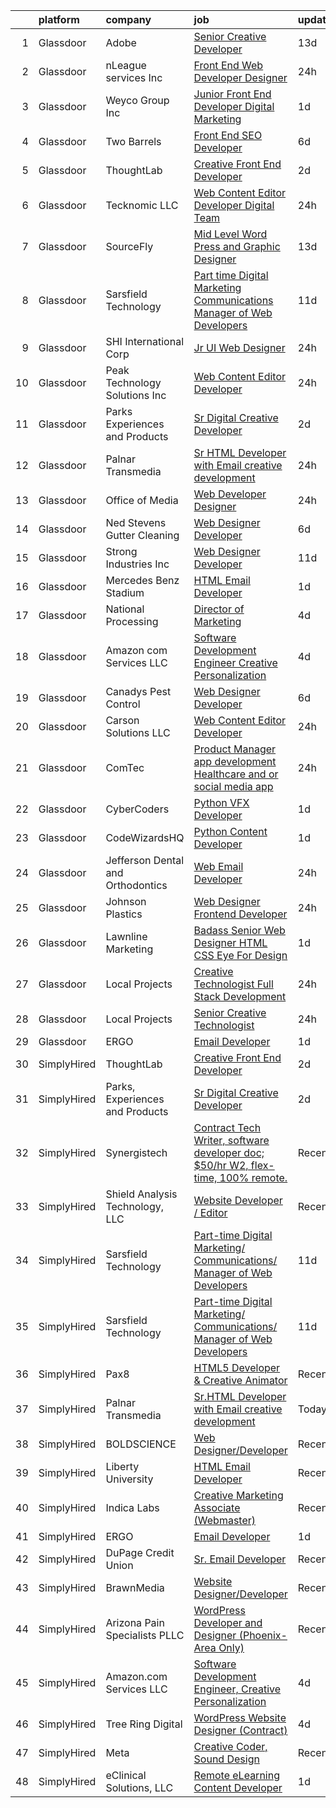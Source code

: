 

|    | platform    | company                           | job                                                                                                                                                                                                                                                                                                                                                                                                                                                                                                                                                                                                                                                                                                                                                                                                                                                                                                                                                                                                                                                                                                                                                                                                                                                                                                                                                                                                                              | update_time   | location           |
|---:|:------------|:----------------------------------|:---------------------------------------------------------------------------------------------------------------------------------------------------------------------------------------------------------------------------------------------------------------------------------------------------------------------------------------------------------------------------------------------------------------------------------------------------------------------------------------------------------------------------------------------------------------------------------------------------------------------------------------------------------------------------------------------------------------------------------------------------------------------------------------------------------------------------------------------------------------------------------------------------------------------------------------------------------------------------------------------------------------------------------------------------------------------------------------------------------------------------------------------------------------------------------------------------------------------------------------------------------------------------------------------------------------------------------------------------------------------------------------------------------------------------------|:--------------|:-------------------|
|  1 | Glassdoor   | Adobe                             | [Senior Creative Developer](https://www.glassdoor.com/partner/jobListing.htm?pos=122&ao=1136043&s=58&guid=000001823e695384a85368ebce4525ce&src=GD_JOB_AD&t=SR&vt=w&cs=1_f2b8a451&cb=1658904466846&jobListingId=1008002527802&jrtk=3-0-1g8v6il2ikhpi801-1g8v6il32i7lu800-4f8cd1bf38d973ef-)                                                                                                                                                                                                                                                                                                                                                                                                                                                                                                                                                                                                                                                                                                                                                                                                                                                                                                                                                                                                                                                                                                                                       | 13d           | New York, NY       |
|  2 | Glassdoor   | nLeague services Inc              | [Front End Web Developer Designer](https://www.glassdoor.com/partner/jobListing.htm?pos=130&ao=1136043&s=58&guid=000001823e695384a85368ebce4525ce&src=GD_JOB_AD&t=SR&vt=w&ea=1&cs=1_5960f87c&cb=1658904466846&jobListingId=1008030366282&jrtk=3-0-1g8v6il2ikhpi801-1g8v6il32i7lu800-b20afc703b090880-)                                                                                                                                                                                                                                                                                                                                                                                                                                                                                                                                                                                                                                                                                                                                                                                                                                                                                                                                                                                                                                                                                                                           | 24h           | Atlanta, GA        |
|  3 | Glassdoor   | Weyco Group Inc                   | [Junior Front End Developer Digital Marketing](https://www.glassdoor.com/partner/jobListing.htm?pos=106&ao=1110586&s=58&guid=000001823e695384a85368ebce4525ce&src=GD_JOB_AD&t=SR&vt=w&ea=1&cs=1_ee5b6adb&cb=1658904466844&jobListingId=1008028285226&cpc=C3517E2410EFB392&jrtk=3-0-1g8v6il2ikhpi801-1g8v6il32i7lu800-0864ce1e1e6e8c6e--6NYlbfkN0C2wM9RKEAdoEZotfFaXSpEmhGLDXit4PIRXiY1cWrNKI8D1AUD9T14yWGaDgpOoa1yOUcfWwTzbFKLg4Ptb6fKgWvUdlITdb_LbB7xzYm3iedqSjRiN6CDg8yJrSWYJQRBVI-YkqqcTmQhRn3uYv9MdfxzB_HsdV7v4RNCor7Ls2Btnr9DzG_dn9cgI6ijFPRFeR9ba_r4SYWtCaUnfuf-Plf7aQ4oDjYoC8rPJD4HYR-BwkNyTYNcvzI1snUPH5e0FSMGORBKeO5N2AdMG7RSs7hGBt45QV9YmP6vCIiBEviK2mZ_VKhFMxJrIjYVf61ewax3mJDQhMcijdSialUG_VgGOy6dCcmKcHUrrbGSlZI6Hu0P0DtJDnZn2HO-5VGe7luzeiDL0XWH5T4vibtLkf5xyK1rwasu9i8uuISaiMNaFeyTTxE7Mty54WhctdqgrumIA6SokoArTfD7cGStWzmWDwLTKTRBcVUJbjUd13TjrZu26828ivjpm8C2Ztc%3D)                                                                                                                                                                                                                                                                                                                                                                                                                                                                                                                                            | 1d            | Milwaukee, WI      |
|  4 | Glassdoor   | Two Barrels                       | [Front End SEO Developer](https://www.glassdoor.com/partner/jobListing.htm?pos=125&ao=1136043&s=58&guid=000001823e695384a85368ebce4525ce&src=GD_JOB_AD&t=SR&vt=w&cs=1_32fc3364&cb=1658904466846&jobListingId=1008017355300&jrtk=3-0-1g8v6il2ikhpi801-1g8v6il32i7lu800-0270003f72961650-)                                                                                                                                                                                                                                                                                                                                                                                                                                                                                                                                                                                                                                                                                                                                                                                                                                                                                                                                                                                                                                                                                                                                         | 6d            | Remote             |
|  5 | Glassdoor   | ThoughtLab                        | [Creative Front End Developer](https://www.glassdoor.com/partner/jobListing.htm?pos=115&ao=1136043&s=58&guid=000001823e695384a85368ebce4525ce&src=GD_JOB_AD&t=SR&vt=w&cs=1_5962847e&cb=1658904466845&jobListingId=1008026573735&jrtk=3-0-1g8v6il2ikhpi801-1g8v6il32i7lu800-80fdb340d35ef9ec-)                                                                                                                                                                                                                                                                                                                                                                                                                                                                                                                                                                                                                                                                                                                                                                                                                                                                                                                                                                                                                                                                                                                                    | 2d            | Remote             |
|  6 | Glassdoor   | Tecknomic LLC                     | [Web Content Editor Developer  Digital Team ](https://www.glassdoor.com/partner/jobListing.htm?pos=118&ao=1136043&s=58&guid=000001823e695384a85368ebce4525ce&src=GD_JOB_AD&t=SR&vt=w&cs=1_fb875bc9&cb=1658904466845&jobListingId=1008030879839&jrtk=3-0-1g8v6il2ikhpi801-1g8v6il32i7lu800-a93157e40b1be626-)                                                                                                                                                                                                                                                                                                                                                                                                                                                                                                                                                                                                                                                                                                                                                                                                                                                                                                                                                                                                                                                                                                                     | 24h           | Washington, DC     |
|  7 | Glassdoor   | SourceFly                         | [Mid Level Word Press and Graphic Designer](https://www.glassdoor.com/partner/jobListing.htm?pos=110&ao=1110586&s=58&guid=000001823e695384a85368ebce4525ce&src=GD_JOB_AD&t=SR&vt=w&ea=1&cs=1_020799ae&cb=1658904466845&jobListingId=1008002594586&cpc=6193B0C32834B022&jrtk=3-0-1g8v6il2ikhpi801-1g8v6il32i7lu800-fea46f8ce1ce72be--6NYlbfkN0AO-lx13pzomzdSppJUWL3QXsQT8oyFk4U4LWH8QC50CrDq5yYFSZNdxZFGROya_MREBuotOycPat8-mPnOZf84T-7cmuVizBhnUH6-jYYRA_cRSFAYmaBwrbUJ_CTeq04vITlLBcyeBw_tWTj4_Kyg7JxbAGKQNbu2LzHYzhnl-Tu-u2_Qj_Xrsi31KdUyNyccFu5yaeGOOGQtbeyQDyknhIf6qnNCuZYy0-wNGNBYmtEQ-X2-3w1pjrP3knp7MbG8G2AsApU1oY-CByntSIxdBegL0_1pp6bjprQvQP6fBkE_r8xXJAbQvAXrnzMQPy7WY5W05mtHp6VKnAHV6b29YTMmtEglPh0eAAt3V-JCbI7wDowiW6lfCrskKNTO2MtYWZ0rzqGVoFwqk-jONIsmDUXXJE-60Nfrt0adRPT3mClqqnZLKT2ODBr7YEYBv8RDGWiMmWAHFQTWO5CuDFrFRPxAOQ5nvbsGao3C0IUezpPi8r_ANUdUi-YfMkm00cWDVhcgLhjnvAdS42lDvHoV)                                                                                                                                                                                                                                                                                                                                                                                                                                                                                                                             | 13d           | Remote             |
|  8 | Glassdoor   | Sarsfield Technology              | [Part time Digital Marketing  Communications  Manager of Web Developers](https://www.glassdoor.com/partner/jobListing.htm?pos=107&ao=1110586&s=58&guid=000001823e695384a85368ebce4525ce&src=GD_JOB_AD&t=SR&vt=w&ea=1&cs=1_ab55a7d1&cb=1658904466844&jobListingId=1008007879843&cpc=8795CF9063CD573D&jrtk=3-0-1g8v6il2ikhpi801-1g8v6il32i7lu800-f33710e5bbf2b381--6NYlbfkN0DrN2vAHzTYW0-tITaspRABERJ4u5KIVbAeGUWsVkg9JREm3FT5BlTrJQN5oPr-4gUHnTxj0gA2jWlPAxCfrLGaoio9JeOQCH-2_NQVpWj8dpp2iyPo-v6YB7-oRcjaHz2tH1zo21q7VTfc97qOegYijR6eWbdP6m7ZxPUtZZIb07yXrpBF-nFKV6H3TtEtqc1L64DhuIJGT2W148vwxglXP85JksY7y8HBDg1cJ2cpGdlQ-n-UqQiEFV0GKmpB1k8S_iOoxL0N4omYtxED68LeOcS_yhwpGSa0Vq_NhrNnu6OEoGmytJhTTEDymwCGs_uOUiWKHnKXywWJ2f7AiEDMzF_hKd1VpDZIwICTfjX7nwdh_oAsTzCshWKJWvG60Yk0ocmxeRJsuc4qWgugHi_d4yDCb_dZwZ5uEbtcdNDOfPww9ynwy24_uEl6k2flwsi2164iIS54_363viqPML7hv4gzZbpkZbO3RcgZLcZgTXL6XN_iLnvFAunl6IRTbEPHh6_0tgcINNf4JvZROt0kH9BnSUNKKrpxiwPHtBzVSg%3D%3D)                                                                                                                                                                                                                                                                                                                                                                                                                                                                    | 11d           | Remote             |
|  9 | Glassdoor   | SHI International Corp            | [Jr  UI Web Designer](https://www.glassdoor.com/partner/jobListing.htm?pos=126&ao=1136043&s=58&guid=000001823e695384a85368ebce4525ce&src=GD_JOB_AD&t=SR&vt=w&cs=1_9d75bb3f&cb=1658904466846&jobListingId=1008030948326&jrtk=3-0-1g8v6il2ikhpi801-1g8v6il32i7lu800-917ddfcfaace9a79-)                                                                                                                                                                                                                                                                                                                                                                                                                                                                                                                                                                                                                                                                                                                                                                                                                                                                                                                                                                                                                                                                                                                                             | 24h           | Somerset, NJ       |
| 10 | Glassdoor   | Peak Technology Solutions  Inc    | [Web Content Editor Developer](https://www.glassdoor.com/partner/jobListing.htm?pos=104&ao=1110586&s=58&guid=000001823e695384a85368ebce4525ce&src=GD_JOB_AD&t=SR&vt=w&ea=1&cs=1_ece952be&cb=1658904466843&jobListingId=1008030943950&cpc=C891152315FA1AD8&jrtk=3-0-1g8v6il2ikhpi801-1g8v6il32i7lu800-ec33b49e48f8347b--6NYlbfkN0CzgjUrXbCU5trmijpsMmSwEt0qusHwlb-_-0ISR213B3K2Dw-_h2ieweD-Hp4vUEbwbuw_8Ws2qOtZ2X90miWcuLGutea6wy8MCqwKYXUdyJQ_aI5MrtC8_TqzPsjHGNeSe1_a1c_Qy0-lA7niJ5evWwFijaUzIA5Cq8B1wVaWyjeG7xF8UXEE97MhFzO1TINdB1yhZARuV71btIe7qnu1hyXHGPwd7XWM1cKMuwbuqhpn-gNMtOBEAz_HI7LohYP_OAInagbpj_lmAMcFp4AhdflALd5RQszI-BQF4xA8-NhC6aEDL--ZGRXI3lQJvaVxZ94VrmLTtU_vpw9O__Ly1HMBONTjBD9ZGxWyu0poAqRdvQ5zqM7aZvaFyR5x8KUOfQJ99on2il_IfS8MA-mlODl7a7F0LTTItdooD51aCH_GN7BOCx0rvruKf1HB80N5FHCM0rnNAm3yRs2Qxi-uk9zczLerujn3bjbtgh7AanKx4_IrXTpyBoqu63ofphY%3D)                                                                                                                                                                                                                                                                                                                                                                                                                                                                                                                                                            | 24h           | Washington, DC     |
| 11 | Glassdoor   | Parks  Experiences and Products   | [Sr Digital Creative Developer](https://www.glassdoor.com/partner/jobListing.htm?pos=109&ao=1110586&s=58&guid=000001823e695384a85368ebce4525ce&src=GD_JOB_AD&t=SR&vt=w&cs=1_270a1bed&cb=1658904466844&jobListingId=1008026159835&cpc=C4A69CCDBB3B9599&jrtk=3-0-1g8v6il2ikhpi801-1g8v6il32i7lu800-4bc41bdc4d904e0f--6NYlbfkN0DAFTyt7pbDCC2JPO79CSdi1dIb81yjczP5qsKcZIxgiRd1qisRd4re16D_VG3-wzV7X_MLUooKAcrRMtFR_T6PD7d0lVp66D9gHKbPOwxeSUxzf1gJkT9YcbmrwnQnUum5xcjfs7coJcR6OZOCCYCMAMcq_3r0ltnzWtGajRacFUWEiscE-CXYfojMojB93QoIudBDsYEeEhFzd0aHH80UhtVFbe2c087vE0u2quAmU0r2QtbTWH2B5Ze0VCJzP-9qFXKbErp41KQqRVZMD3OuegzsKeGU6pIk4SHZhMGjoD-TNspEa2kXQ6BnDOxvow-oNQiFirrnw9QTWZabrtAPbY2ZpBesWbu5P_hgF_3h_gsYcpHTq9Kd-1bz18awv7v08rxEKt-M52jOr4FCHxIYZclvskhz0LonASID2wVM1fXTqpMfF4tz)                                                                                                                                                                                                                                                                                                                                                                                                                                                                                                                                                                                                                                              | 2d            | Los Angeles, CA    |
| 12 | Glassdoor   | Palnar Transmedia                 | [Sr HTML Developer with Email creative development](https://www.glassdoor.com/partner/jobListing.htm?pos=119&ao=1136043&s=58&guid=000001823e695384a85368ebce4525ce&src=GD_JOB_AD&t=SR&vt=w&cs=1_3f30664d&cb=1658904466846&jobListingId=1008031477424&jrtk=3-0-1g8v6il2ikhpi801-1g8v6il32i7lu800-fd17df4198460cc2-)                                                                                                                                                                                                                                                                                                                                                                                                                                                                                                                                                                                                                                                                                                                                                                                                                                                                                                                                                                                                                                                                                                               | 24h           | New Jersey         |
| 13 | Glassdoor   | Office of Media                   | [Web Developer Designer](https://www.glassdoor.com/partner/jobListing.htm?pos=123&ao=1136043&s=58&guid=000001823e695384a85368ebce4525ce&src=GD_JOB_AD&t=SR&vt=w&cs=1_7c42b6a9&cb=1658904466846&jobListingId=1008031762215&jrtk=3-0-1g8v6il2ikhpi801-1g8v6il32i7lu800-50a969cf338151d9-)                                                                                                                                                                                                                                                                                                                                                                                                                                                                                                                                                                                                                                                                                                                                                                                                                                                                                                                                                                                                                                                                                                                                          | 24h           | San Diego, CA      |
| 14 | Glassdoor   | Ned Stevens Gutter Cleaning       | [Web Designer Developer](https://www.glassdoor.com/partner/jobListing.htm?pos=111&ao=1110586&s=58&guid=000001823e695384a85368ebce4525ce&src=GD_JOB_AD&t=SR&vt=w&ea=1&cs=1_ec7f03a0&cb=1658904466845&jobListingId=1008017120877&cpc=56C4EA4A1A191A49&jrtk=3-0-1g8v6il2ikhpi801-1g8v6il32i7lu800-d5fb7e4d1dac221b--6NYlbfkN0DLxniXb9xd09bch3T7EymxCrgj1jiT2kSu__xrmi42oCz9LhPSIgqDkFYApuYeWGy_rjCkHvUHMHLj1_Xvd3v1qSbW6fyst-_8t0riB0k_jESoRxSdvl5g2QFKEhLWUaJicRCC7nSUOmNyjVaHbcpcN3zcep0FLteSd7OHcev7pL95IUF5i3_w8cGQVncW66A3xPuoS9CXV6q6F-Oude168srR-IuNg95xVFj2pvBQuV2Y9IH0TixzbQWxOLoHEGJbtKe5a_4QGCKwObamZd8dJfRbtgfrL-KiAMBoFwDHkXzwO3yQ-5B2fmwC_F5JTA36WNFcNujVWtCs_RwnyHuxP3jrikdUMaDR9t3XDuhqQ_5sKyd7vi9yqMQl12pdlgWodq3YrwKkLvUBQxEd8HjbDkEo5WlBQoVfQJj7L6_OY28HKcOSNW-QOIP2DBQHVBKLSn3doUZ2_wGBOD4jcIGUA3SVhGN9iJgBMLAdwiwP0nQmn2-cqWiWph1g8Ps_zwc%3D)                                                                                                                                                                                                                                                                                                                                                                                                                                                                                                                                                                  | 6d            | Fairfield, NJ      |
| 15 | Glassdoor   | Strong Industries Inc             | [Web Designer Developer](https://www.glassdoor.com/partner/jobListing.htm?pos=101&ao=1110586&s=58&guid=000001823e695384a85368ebce4525ce&src=GD_JOB_AD&t=SR&vt=w&ea=1&cs=1_a8ae55d7&cb=1658904466843&jobListingId=1008007901691&cpc=61B26E8FEFFA679F&jrtk=3-0-1g8v6il2ikhpi801-1g8v6il32i7lu800-4f92cc2faa6ace89--6NYlbfkN0AaAh-T7aBUNEyWZAMeJioHp9n-56TjfRd1exjU7yaUmSUR1AdsK2zYMyM_gote3a86ng6VCn9OTRgQq_1npgN3lEIkYsJV1g4yzIIkNfoHc4UJx4kgA4USL7bhSlncZJiBMvSZNphLigjGG9un9xYqaG7bYb_YkKSKPKm8cRkI9FKZOaab3Dk2NV5uVybuhUmuIs3JHJMQX6BlLgTh0gNudGB9GIPwVzi3d-WCAUm-6sLeUB8C-IezSt55S5WtBMjTt7h9rbcsmIwYYvhW9Yo-Y3YdOZHvtkNseR0C4Fsn2_WcaU_QPsv7TjYsIgqHmbzCIlBChxdJnLQPvp7L7_ICBCjQh1vPlP4gaGAF_SsN-UPgtel5e92ceXZcVVNDBFQYJDOzD5TGGJ91W6KMsQ1s-QUy0GJfUIacsRfRgwdO0r8E37QTEreLJ-YTHZFGFcpSQMK_t-TJp--BNx918dD-Dqld-fPvIDAHaek9qL0EFY5hOreZkPzig8wr1WVLN20iw0Be8YpALg%3D%3D)                                                                                                                                                                                                                                                                                                                                                                                                                                                                                                                                                    | 11d           | Northumberland, PA |
| 16 | Glassdoor   | Mercedes Benz Stadium             | [HTML Email Developer](https://www.glassdoor.com/partner/jobListing.htm?pos=116&ao=1136043&s=58&guid=000001823e695384a85368ebce4525ce&src=GD_JOB_AD&t=SR&vt=w&ea=1&cs=1_ccd11df1&cb=1658904466845&jobListingId=1008028184763&jrtk=3-0-1g8v6il2ikhpi801-1g8v6il32i7lu800-9a547699c45640b0-)                                                                                                                                                                                                                                                                                                                                                                                                                                                                                                                                                                                                                                                                                                                                                                                                                                                                                                                                                                                                                                                                                                                                       | 1d            | Atlanta, GA        |
| 17 | Glassdoor   | National Processing               | [Director of Marketing](https://www.glassdoor.com/partner/jobListing.htm?pos=103&ao=1110586&s=58&guid=000001823e695384a85368ebce4525ce&src=GD_JOB_AD&t=SR&vt=w&ea=1&cs=1_d2ee906b&cb=1658904466843&jobListingId=1008023535378&cpc=FFA730268E216A27&jrtk=3-0-1g8v6il2ikhpi801-1g8v6il32i7lu800-18de8330c96630c0--6NYlbfkN0C7FdYqye7fR5lUV8IgWPkZ54W6iO3v9h1VSxsEbL_uy31Z5LX8bX0YmNYx2hA5h5eyNugiOdgyX6ayJodgr4GVZaGy7PKmS9hN7Vu_DXILAjuEy7DoH8D-fJvxD0mNfbTz-WSlcH2OCuD3LiQmy409QUjPxHrADcpcbmEObCxSxnxPg-m1SbqBgQCulaToi7_YhcfYMJC6cDK8Uk9Mq24NAmIqOWKtCkW6wM-lzRyEtxo8QWhp4vI5r7KGSRMMr2-QbJVIU7PQOCa7UBnub8keqew9w70YgkUmtqxKQSq5QKL_LbUAd1ipm9ZaNim0QxaUf5rJBT3NRwble5eA5VR3XK5vmKHyOCRoz6gqrzaIuMqzI2_Wm2ZjfSZ9rF0YeCQxYFS2hm5V9N9m0vnI10znyiHHcoZNv0rtyuyKWQc3XSmXafO-Ita0vV11p4EEWkMu3bm9o0-jjnQr3Gl7qzd71-vuPwC-ITBESZHqioYQzQpzTvesdhGyKIo7QyvknuQvbbaEqprvzA%3D%3D)                                                                                                                                                                                                                                                                                                                                                                                                                                                                                                                                                     | 4d            | Orem, UT           |
| 18 | Glassdoor   | Amazon com Services LLC           | [Software Development Engineer  Creative Personalization](https://www.glassdoor.com/partner/jobListing.htm?pos=117&ao=1136043&s=58&guid=000001823e695384a85368ebce4525ce&src=GD_JOB_AD&t=SR&vt=w&cs=1_46d9e9df&cb=1658904466845&jobListingId=1008023508743&jrtk=3-0-1g8v6il2ikhpi801-1g8v6il32i7lu800-58db2169cdbec0c2-)                                                                                                                                                                                                                                                                                                                                                                                                                                                                                                                                                                                                                                                                                                                                                                                                                                                                                                                                                                                                                                                                                                         | 4d            | Remote             |
| 19 | Glassdoor   | Canadys Pest Control              | [Web Designer Developer](https://www.glassdoor.com/partner/jobListing.htm?pos=121&ao=1136043&s=58&guid=000001823e695384a85368ebce4525ce&src=GD_JOB_AD&t=SR&vt=w&ea=1&cs=1_3b404174&cb=1658904466846&jobListingId=1008017083812&jrtk=3-0-1g8v6il2ikhpi801-1g8v6il32i7lu800-bfb1181bf9d3d595-)                                                                                                                                                                                                                                                                                                                                                                                                                                                                                                                                                                                                                                                                                                                                                                                                                                                                                                                                                                                                                                                                                                                                     | 6d            | Lumber Bridge, NC  |
| 20 | Glassdoor   | Carson Solutions LLC              | [Web Content Editor Developer](https://www.glassdoor.com/partner/jobListing.htm?pos=128&ao=1136043&s=58&guid=000001823e695384a85368ebce4525ce&src=GD_JOB_AD&t=SR&vt=w&ea=1&cs=1_bcf38527&cb=1658904466846&jobListingId=1008030932795&jrtk=3-0-1g8v6il2ikhpi801-1g8v6il32i7lu800-c11be1c1ffa967e3-)                                                                                                                                                                                                                                                                                                                                                                                                                                                                                                                                                                                                                                                                                                                                                                                                                                                                                                                                                                                                                                                                                                                               | 24h           | Washington, DC     |
| 21 | Glassdoor   | ComTec                            | [Product Manager app development Healthcare and or social media app  ](https://www.glassdoor.com/partner/jobListing.htm?pos=105&ao=1110586&s=58&guid=000001823e695384a85368ebce4525ce&src=GD_JOB_AD&t=SR&vt=w&ea=1&cs=1_7c0c3366&cb=1658904466844&jobListingId=1008031248360&cpc=F41FEAB56D215062&jrtk=3-0-1g8v6il2ikhpi801-1g8v6il32i7lu800-9516151a2bea2f4a--6NYlbfkN0BSibhk05dWGFSNFBZsQKJgMX1ridlyg0q6rFcldLshXaTBl8KisOesY68w3r9K6yCk044jHCZomBhoCnAZMCmAiNom72oBV1oXo3PvCWAs6IuBFPa0H_VQn5PX8AJ39-O5b7edQLCf8rkskg8iHBVCUlOnNxv-43rlZaccbMa2nL1r48TIdZgUcTiZX9bkXWUeXh-0Rr7xBbuREsuS2gstxQRk0XyNh1B4Co5P8-pqlZjUpA_jBCY_YqrVOg_VDk5w1A6KbAzpl72Ol_Qr18XRgi473s2Eo3GWbZlSEbJlB23kCIsibiudO-bdE9WIWjSf5kox2HWNUySlwnpa7rMB4yqdqIsIZlTbWXzHMwpehd5qfcT1DNEcK9n-nnfnk8kXtVqYOaLvZSKniz2Lv1xiT3_VWkwklnkft1mHbb-xAI0VZcZvn2QQ-iP_SarPFBn-2P71jlar6orfZGsk4hfgYN8h5WNYEYwnozMWk7ALYAtzGa0PgipuArK1NhfQLiUsgsRVndQqjw%3D%3D)                                                                                                                                                                                                                                                                                                                                                                                                                                                                                                      | 24h           | Naples, FL         |
| 22 | Glassdoor   | CyberCoders                       | [Python VFX Developer](https://www.glassdoor.com/partner/jobListing.htm?pos=114&ao=1110586&s=58&guid=000001823e695384a85368ebce4525ce&src=GD_JOB_AD&t=SR&vt=w&ea=1&cs=1_9ddec5e8&cb=1658904466845&jobListingId=1008028546383&cpc=654405A9B1E0A9F5&jrtk=3-0-1g8v6il2ikhpi801-1g8v6il32i7lu800-53680b82fcd18606--6NYlbfkN0CpFJQzrgRR8WqXWK1qKKEqALWJw739KlKqr2H-MSI4eoBlI4EFrmor2FYZMP3muM1_EXMsZV3kh7pM3awCHfVvK6IxO_E4lgOr2VSJsU229OZh9RNODgy4wyoLk_rRfgIQCIszgVLah18XIu6bdc12ebYjvwTbvS9huGbjp4j2enqtZoIe785Se5lPuol6Z57jg4WFtbGZsoIF8odtKciHGO87U9br_0nq1aBnCvTW7pu5AA7PYCP8sm0nRSh5DvOCCq-XlywMsa6H4xOxQSWeaWJPkPOvp2XBNSya7t8B5qI6B9oXfKIODcYuSvnnW581O5jtIpHMFl5_K9fgbBYTch-_kXruBHO6Pg_U5seLDS1bzrJlMW0CIFt7ffmsshR6Eqe0rgW3VA8raMLN3NY8xEFFz95fxuqP9Dzb9kjio68LFMEJ9pzTcuTjfzpzRGRRfP6wls_hIX03JOuutq47C6coG4AqFS-rBOuHaixbyL-CgKcRhVW_J48E567SftnzMMK4XEVvUeubKb3xIj_K2g17DdvJnDu4RUALYd22Xa0LK2q___N21MxXUM8MENz8uEsjNENXFr1Ie8X_NA4k7Kkc4sFuRCwkz1pTnNnKb68DbPH0dWSz3EN_n0nsj6xSBVCJ_nZJFWNICDNOILXhVv9iVoGZeKobVNt7xODPdmk2Btp20VzxvQvf598I-ne0Ll-SigUlKsCchBQedEDcRRmROmY2qh963H-wbpeI4FMBb85iB1CtPfdXcaJhFKflg8c1hsaQXwg1gzEQkKThWDH8aj3rdtXtoS3x0Ycq_AZSODlzlP2sXGxEp5u-EQ-i_aNS3Z2Hi4Uf0TbKuWzoGX0ejdMRQLZ4TcCV4x99zX4z6y1lriBTZ_K7ntyGnsuGbKiLR_awNTgMsfTv4Qr41qAH06B6lIhEGH07NhN0-T6Ff_I8UnpU44WhBAsNaMzhlxk_bBk2XeXVH3ReVxH-uZrGjvXE2hc%3D)                                                                    | 1d            | Burbank, CA        |
| 23 | Glassdoor   | CodeWizardsHQ                     | [Python Content Developer](https://www.glassdoor.com/partner/jobListing.htm?pos=120&ao=1136043&s=58&guid=000001823e695384a85368ebce4525ce&src=GD_JOB_AD&t=SR&vt=w&cs=1_a3cd556c&cb=1658904466846&jobListingId=1008027075221&jrtk=3-0-1g8v6il2ikhpi801-1g8v6il32i7lu800-23c334d7084ea819-)                                                                                                                                                                                                                                                                                                                                                                                                                                                                                                                                                                                                                                                                                                                                                                                                                                                                                                                                                                                                                                                                                                                                        | 1d            | Austin, TX         |
| 24 | Glassdoor   | Jefferson Dental and Orthodontics | [Web Email Developer](https://www.glassdoor.com/partner/jobListing.htm?pos=129&ao=1136043&s=58&guid=000001823e695384a85368ebce4525ce&src=GD_JOB_AD&t=SR&vt=w&ea=1&cs=1_85e996cd&cb=1658904466846&jobListingId=1008031574714&jrtk=3-0-1g8v6il2ikhpi801-1g8v6il32i7lu800-a9f1f9367e4c32ec-)                                                                                                                                                                                                                                                                                                                                                                                                                                                                                                                                                                                                                                                                                                                                                                                                                                                                                                                                                                                                                                                                                                                                        | 24h           | Dallas, TX         |
| 25 | Glassdoor   | Johnson Plastics                  | [Web Designer   Frontend Developer](https://www.glassdoor.com/partner/jobListing.htm?pos=108&ao=1110586&s=58&guid=000001823e695384a85368ebce4525ce&src=GD_JOB_AD&t=SR&vt=w&ea=1&cs=1_27ecf31b&cb=1658904466844&jobListingId=1008030492458&cpc=BAB9AA3F436D8911&jrtk=3-0-1g8v6il2ikhpi801-1g8v6il32i7lu800-d4b47896c020c893--6NYlbfkN0BxpP53ILL8GulLJ_NWfVzecCnjI9RptcsvEJd8wgfIdMtV2GS7xic0cZ2nTUZAPD8w1mHN6tdDpx-44mQ4RIRj2iLumtTfzBNnoa0qH6_0knW7iD2_5hJ0PPfw16mFroKRkcyTiF8WimWEr-uUb9Cpbz5fhU_SMWHP_RIqYeK1JdvmwBsYXXxF0wx-OJ12DIzagoBzuaBYWUE9Jl95JkSWn26Ws4caTf-qJ4s6T43GwcQkqshj-EyLVlp1cFMBN2alzgSggygtFTC33e-BV4eOCoM-VXYoO8b011fhu16D64q-SFUkJcydA5WEhtoIpVUw_aFcTIC2YIhJMK8oKmw9tgIz0OxumtEJNE7pQwnZ3Dh5eCm2G7Wa8nrM02-fqt0lZJLP7nYqzovQr0FI9Spun5Tv7C0piUdgxtbeFYJSNX-SEePsHjK3E53NHlwJNnfOy0UE5TDWMKdEchvdQ099KO-Lw__xmINJH8H6AIqjRGx9dUV6CYBpPkgaWtxJy3w%3D)                                                                                                                                                                                                                                                                                                                                                                                                                                                                                                                                                       | 24h           | Findlay, OH        |
| 26 | Glassdoor   | Lawnline Marketing                | [Badass Senior Web Designer   HTML  CSS    Eye For Design](https://www.glassdoor.com/partner/jobListing.htm?pos=102&ao=1110586&s=58&guid=000001823e695384a85368ebce4525ce&src=GD_JOB_AD&t=SR&vt=w&ea=1&cs=1_8edb4bf1&cb=1658904466843&jobListingId=1008028237756&cpc=98EC36F1896D89DA&jrtk=3-0-1g8v6il2ikhpi801-1g8v6il32i7lu800-5fb0eb4f4e2de45d--6NYlbfkN0CSgGTbSPgM0xpgWRkp5SRTexU57Zk_6_bZ18eqb9d2QAIj3HCdex1xvxqOp6ajUhQiRTJNW1fpP7Fg7WVUyRqdkrCtZ4fm7tW8y_iFjKH4pm9BC9J_9qYWk1PD3ToKEQ95_-sAFR3Qe9QUUpNSSSmUcyYNQiclhZzrlzQMIDBGCoK2t9xqfi8wGygjhYC1NqzzQ8EJw_xeOVuQpKA88uUmL3h9vFwdWHhBw22MmhN-PW1pJ3PKZJzG0YXxvW9t21jKvfz9K_-XdJvJprNVCyZuJ-tJb_s69jV0gZF_SRWbUKWil-wzAvVA4PhBfeEv8Cci30pci26J3LFLEC39t0krfytv_N8NQY07EC-c4gk7LpPM4Y8nh9uiunnJ5h3RigpBswxsccvlJHCwfRotdQW9WhOP_NTTEuwnu8StKzlzwYkk6osS1uiMfWwcx4GSkTE0tyAnTOAocB78DhNl-FOq4gBp8VZ2z-CvOHC3DjZQuUhGZ4FnfFkGkLCyw3znhufb_cCmiU1fzw%3D%3D)                                                                                                                                                                                                                                                                                                                                                                                                                                                                                                                  | 1d            | Tampa, FL          |
| 27 | Glassdoor   | Local Projects                    | [Creative Technologist   Full Stack Development](https://www.glassdoor.com/partner/jobListing.htm?pos=113&ao=1110586&s=58&guid=000001823e695384a85368ebce4525ce&src=GD_JOB_AD&t=SR&vt=w&cs=1_2645747a&cb=1658904466845&jobListingId=1008030766543&cpc=9DC6E4D8324653EE&jrtk=3-0-1g8v6il2ikhpi801-1g8v6il32i7lu800-a5257faead72fc9c--6NYlbfkN0DG4ntHtB_rMsnfhgmnSvK2brktLme1L4SiDeJjQ-izrVOLqRJ5-yjEhSyAj73O13QFLJD7297U5tirhe4gWq4tnTpsQRMPdCoPMsBa_HtkT2mVK61lLcGIBAcsQU027CS8s6cw5x2abGhy-YZ2zaFHk2MI7UI4vFJuhRNG0oWhitfre4ixzBGpY_EH8-dGO3GmDQjJdPnn9H7WjFEbgOHfwnk8nyeLZHnJPsSdXMaOzI3kJG1PD3X2EHBesoj9EIH1QtR0vyyF69Lyt-_Qqz5yjyIYAwU1tVOWWSigEUiPqDS7zXk4IrTVBSXbCjnnYbPN0HAQjb1n6Yz_ORwQ5SV23pSgvRud4irW20cDDwGV7ieRjDUZ1-aB36R4s10oDRdctJrVIZB-np2LhYFoDI6YXwjjNkz7lDBuvk9YT97eIE6ulssrEMbZqZJUQfjaJkIzcFVO6hq1Vf6kEFWa3Y3yHdEtkNgrOR_AHGdMpyv2_ma6MEb6CPCPrwcBIh0y6xtt0KFi92A7_alTaQO7coKsvkagn4gLMz0B-zN5q8vNqcrk4p8rwOTfLZa1YOtKEmt0U40_itdPG30HN0s3G0MA2fg2RXRD-rFOYYGNsFfIz92SO23lBqyAT3j0rmQvbMnUKi2CvnPDSv27hSDRWaCRUGCD_aK62mn2tQkJMEnv86u4pyoqPd7x4hV9vVwpCAQVH14XPc6qvhfqRPAzeWyyALmKEvv2h6zePl-bkOq6nO9h0rVR1zBu4exwyWvYhSr2booYlz556JB5gqP3jhLh0NCJXYB6Z2-XDc8jcvgVfx434alxnE0jFnchVGbgRZHwYSsVekncEDBw43ojP9X6x5HR0o4DjDwCQ6XE4PEcWh1O0QThVpLBuH3U_4Gy_LQVbJu4Z8IfH8XTlYsExZzt8iW9quLLkqMWmjJ1EgIXZqLPuy4gr-2sd9JAcMS5mcmWH1YRBUAkTNeuRX6sJHSP1urZriomKZ_zOE3is3KkQBaJ-iYsxBCUDiQ06WWWvyRx7PLd0q2GUw%3D%3D) | 24h           | New York, NY       |
| 28 | Glassdoor   | Local Projects                    | [Senior Creative Technologist](https://www.glassdoor.com/partner/jobListing.htm?pos=112&ao=1110586&s=58&guid=000001823e695384a85368ebce4525ce&src=GD_JOB_AD&t=SR&vt=w&cs=1_514c33df&cb=1658904466845&jobListingId=1008030766533&cpc=44CD5376B8534B8F&jrtk=3-0-1g8v6il2ikhpi801-1g8v6il32i7lu800-7ede5dd989728759--6NYlbfkN0DG4ntHtB_rMsnfhgmnSvK2brktLme1L4SiDeJjQ-izrVOLqRJ5-yjEhSyAj73O13QFLJD7297U5ghhJjmTLwGHRfByG77ocZvB6Ip771Llp25uzQ4giVPdZSUGOBFth3Ubbs807suaGwu2rTuGavebJx19yNa0biIz4qW_28PiUIKOU99cdTBjGcqOfR0-7X9CRvsQvwqUEDXCRfELzKELx3hhZNAaKgAInOr5DJN4KHOrI9n287DdNiWfTJEaXsJ--EUIP3D9mbsGGznD1MjDHVSoL7ly_uMJa6EANzYnx7Dwqr4H4oq13FiKcpzp1gDMn4qh1slPyrugAwokdsOpymHnDMtj1vVSqjvnlGtYCnsG_j7uplq3OrVBSYAuUnkdCH7oHlxXKDcXjpbfe0nenni6C2NIKB2JpWHlUkPleWK0FQQ5cDufe1_xcWTRkFXVr2fK8DmLD-zu9NZsdFrvXmhSfzC5I3zWIJRl2fOrz2bZog_YDt6f0mB2a2X5xwivcFlJIhn678ncq01tj3Yq8y-RWZDN_wnEQsIAjGsamycPNVcYs44ZQQSnc-9Rm3ZXC_U2nKgyVhVSuspxXvAC9owMo_0hYmHyDUX_QUDRqal9YYZg4TqpgxSApc1hUAYZKvyKB-PFW_3FHYCWgD5DKQxBkG38eDGJg0Cs_Es_nXDVaomtXvgkXM8LG6DxqtbzjltqDNYv1zdVBdvT5wUhv5ZQCBZ4WOt-DKmXhzFp7ykyPc2Fzn__ivK02NQ9FB0DETBYGJAVFWoXhSErfcoocnLnSd7kJZxB67vRb8YGPqOWNrKt37AdDd00K2FBN4ZJiNnBYXsoaCF2dR97mBB-WqjRgMhwV9enDxrbpcN2fIdkNDSozJz5Ktr8wYhDs_znMsspSWOZBr0QYStKEkjhomi4zCpoi3mLTZtfJwFY64eI4gzivG04aliIgrX8sW3_XFO9rWWskA_ZvORb9CV2-K9YS_uiJmmL3go7ko7O3Q%3D%3D)                                                   | 24h           | New York, NY       |
| 29 | Glassdoor   | ERGO                              | [Email Developer](https://www.glassdoor.com/partner/jobListing.htm?pos=127&ao=1136043&s=58&guid=000001823e695384a85368ebce4525ce&src=GD_JOB_AD&t=SR&vt=w&ea=1&cs=1_77b2b795&cb=1658904466846&jobListingId=1008028371596&jrtk=3-0-1g8v6il2ikhpi801-1g8v6il32i7lu800-d93bab4517ba546e-)                                                                                                                                                                                                                                                                                                                                                                                                                                                                                                                                                                                                                                                                                                                                                                                                                                                                                                                                                                                                                                                                                                                                            | 1d            | New York, NY       |
| 30 | SimplyHired | ThoughtLab                        | [Creative Front End Developer](https://www.simplyhired.com/job/mgyrVi9xGEdxnGefTgk-b1MEAbWAmB7-1ZjyK984IfKjhJP0_X6Krg?q=creative+developer)                                                                                                                                                                                                                                                                                                                                                                                                                                                                                                                                                                                                                                                                                                                                                                                                                                                                                                                                                                                                                                                                                                                                                                                                                                                                                      | 2d            | Remote             |
| 31 | SimplyHired | Parks, Experiences and Products   | [Sr Digital Creative Developer](https://www.simplyhired.com/job/cPMzizbqqhit_ism2JJtef0Uhuh0n8WTN0k7_j_XSF2IyUu1uM1NSA?q=creative+developer)                                                                                                                                                                                                                                                                                                                                                                                                                                                                                                                                                                                                                                                                                                                                                                                                                                                                                                                                                                                                                                                                                                                                                                                                                                                                                     | 2d            | Valencia, CA       |
| 32 | SimplyHired | Synergistech                      | [Contract Tech Writer, software developer doc; $50/hr W2, flex-time, 100% remote.](https://www.simplyhired.com/job/RsU31mOh80Jmmo7WTgmur_p1hgEjCAW3Ni0kvM1M5qdfpIHKCj7tvw?q=creative+developer)                                                                                                                                                                                                                                                                                                                                                                                                                                                                                                                                                                                                                                                                                                                                                                                                                                                                                                                                                                                                                                                                                                                                                                                                                                  | Recently      | United States      |
| 33 | SimplyHired | Shield Analysis Technology, LLC   | [Website Developer / Editor](https://www.simplyhired.com/job/aB_9o3xir3qpJy5syTIy2N694yL97Zoc3Ew6O-NDkbfiG9ogOTDF1A?q=creative+developer)                                                                                                                                                                                                                                                                                                                                                                                                                                                                                                                                                                                                                                                                                                                                                                                                                                                                                                                                                                                                                                                                                                                                                                                                                                                                                        | Recently      | Fort Belvoir, VA   |
| 34 | SimplyHired | Sarsfield Technology              | [Part-time Digital Marketing/ Communications/ Manager of Web Developers](https://www.simplyhired.com/job/macHK6dkeEfQn7hPYSxYcVYl8ceCtRP3O8HbIY1wHx7dXf80-SWHvw?q=creative+developer)                                                                                                                                                                                                                                                                                                                                                                                                                                                                                                                                                                                                                                                                                                                                                                                                                                                                                                                                                                                                                                                                                                                                                                                                                                            | 11d           | Remote             |
| 35 | SimplyHired | Sarsfield Technology              | [Part-time Digital Marketing/ Communications/ Manager of Web Developers](https://www.simplyhired.com/job/macHK6dkeEfQn7hPYSxYcVYl8ceCtRP3O8HbIY1wHx7dXf80-SWHvw?q=creative+developer)                                                                                                                                                                                                                                                                                                                                                                                                                                                                                                                                                                                                                                                                                                                                                                                                                                                                                                                                                                                                                                                                                                                                                                                                                                            | 11d           | Remote             |
| 36 | SimplyHired | Pax8                              | [HTML5 Developer & Creative Animator](https://www.simplyhired.com/job/DcI9boA9QAGhvEhJ0nrKDcXbjJdV-Xc9RNA8XU8-WgXmrk0-CIjjnA?q=creative+developer)                                                                                                                                                                                                                                                                                                                                                                                                                                                                                                                                                                                                                                                                                                                                                                                                                                                                                                                                                                                                                                                                                                                                                                                                                                                                               | Recently      | Denver, CO         |
| 37 | SimplyHired | Palnar Transmedia                 | [Sr.HTML Developer with Email creative development](https://www.simplyhired.com/job/z21l9vQuaV8s6dZZUw_CpUUBgIONaO3xyA9KXJgFUDxwYe0_nchW6w?q=creative+developer)                                                                                                                                                                                                                                                                                                                                                                                                                                                                                                                                                                                                                                                                                                                                                                                                                                                                                                                                                                                                                                                                                                                                                                                                                                                                 | Today         | New Jersey         |
| 38 | SimplyHired | BOLDSCIENCE                       | [Web Designer/Developer](https://www.simplyhired.com/job/sYUKzDCC9Ek4JY5njJSAAaDIO08fAnCCvpdH2_8zk4gdZMPFJhsCsw?q=creative+developer)                                                                                                                                                                                                                                                                                                                                                                                                                                                                                                                                                                                                                                                                                                                                                                                                                                                                                                                                                                                                                                                                                                                                                                                                                                                                                            | Recently      | Remote             |
| 39 | SimplyHired | Liberty University                | [HTML Email Developer](https://www.simplyhired.com/job/eiuqa-nYZj4HuvTLRRJ7baHagOVr6te1yaP0tpWemQUOxM68dGFAMQ?q=creative+developer)                                                                                                                                                                                                                                                                                                                                                                                                                                                                                                                                                                                                                                                                                                                                                                                                                                                                                                                                                                                                                                                                                                                                                                                                                                                                                              | Recently      | Remote             |
| 40 | SimplyHired | Indica Labs                       | [Creative Marketing Associate (Webmaster)](https://www.simplyhired.com/job/CiOYg9ZwXWnfAfWFYgpeXNQ65sUJYFSHCYI9aKhasdAuHPtez9K0_g?q=creative+developer)                                                                                                                                                                                                                                                                                                                                                                                                                                                                                                                                                                                                                                                                                                                                                                                                                                                                                                                                                                                                                                                                                                                                                                                                                                                                          | Recently      | Albuquerque, NM    |
| 41 | SimplyHired | ERGO                              | [Email Developer](https://www.simplyhired.com/job/pveKBhNDW9gC5BEWKblgBbltcWkzQjL9k3luHo4k5BJz7Q3ZmU7WsQ?q=creative+developer)                                                                                                                                                                                                                                                                                                                                                                                                                                                                                                                                                                                                                                                                                                                                                                                                                                                                                                                                                                                                                                                                                                                                                                                                                                                                                                   | 1d            | New York, NY       |
| 42 | SimplyHired | DuPage Credit Union               | [Sr. Email Developer](https://www.simplyhired.com/job/VQB_-j2IM7V485_z4QnCFliDc7WIOXbSXNgq6VgDcobV_bst2WQT5g?q=creative+developer)                                                                                                                                                                                                                                                                                                                                                                                                                                                                                                                                                                                                                                                                                                                                                                                                                                                                                                                                                                                                                                                                                                                                                                                                                                                                                               | Recently      | Naperville, IL     |
| 43 | SimplyHired | BrawnMedia                        | [Website Designer/Developer](https://www.simplyhired.com/job/78BxKl1R6BpfuVu8Kpk-1cxMOjiHDgxQMPxrbQ5J7eWU9PbYxXCHNA?q=creative+developer)                                                                                                                                                                                                                                                                                                                                                                                                                                                                                                                                                                                                                                                                                                                                                                                                                                                                                                                                                                                                                                                                                                                                                                                                                                                                                        | Recently      | Albany, NY         |
| 44 | SimplyHired | Arizona Pain Specialists PLLC     | [WordPress Developer and Designer (Phoenix-Area Only)](https://www.simplyhired.com/job/9SKpe6BX8dx1jovCO5z1JPv5vMdjPHyyFefHhDoNWqYaZ9SCtcqOHQ?q=creative+developer)                                                                                                                                                                                                                                                                                                                                                                                                                                                                                                                                                                                                                                                                                                                                                                                                                                                                                                                                                                                                                                                                                                                                                                                                                                                              | Recently      | Scottsdale, AZ     |
| 45 | SimplyHired | Amazon.com Services LLC           | [Software Development Engineer, Creative Personalization](https://www.simplyhired.com/job/73KIu5WYbpGexkoZbMZ2g6nlP5_C2fBzM4-GQKPJgoRVp_ziukPtZg?q=creative+developer)                                                                                                                                                                                                                                                                                                                                                                                                                                                                                                                                                                                                                                                                                                                                                                                                                                                                                                                                                                                                                                                                                                                                                                                                                                                           | 4d            | Remote             |
| 46 | SimplyHired | Tree Ring Digital                 | [WordPress Website Designer (Contract)](https://www.simplyhired.com/job/8sYd8PIo3_GiYTwQJ4jKUdJ3MM0MUAU6rxyjjXT2DdEfBrMEZL_2Pw?q=creative+developer)                                                                                                                                                                                                                                                                                                                                                                                                                                                                                                                                                                                                                                                                                                                                                                                                                                                                                                                                                                                                                                                                                                                                                                                                                                                                             | 4d            | Remote             |
| 47 | SimplyHired | Meta                              | [Creative Coder, Sound Design](https://www.simplyhired.com/job/n2_aAa79zz0NtsdWJigL3Knz716MJWRolWS8tBw6yovOF3e-t9vjmg?q=creative+developer)                                                                                                                                                                                                                                                                                                                                                                                                                                                                                                                                                                                                                                                                                                                                                                                                                                                                                                                                                                                                                                                                                                                                                                                                                                                                                      | Recently      | Remote             |
| 48 | SimplyHired | eClinical Solutions, LLC          | [Remote eLearning Content Developer](https://www.simplyhired.com/job/lOVt9G9SYxZJOwS0ux95PZ1KcYp2jP_sNvkhHW314yWx6ZEMT2e_kQ?q=creative+developer)                                                                                                                                                                                                                                                                                                                                                                                                                                                                                                                                                                                                                                                                                                                                                                                                                                                                                                                                                                                                                                                                                                                                                                                                                                                                                | 1d            | Mansfield, MA      |
